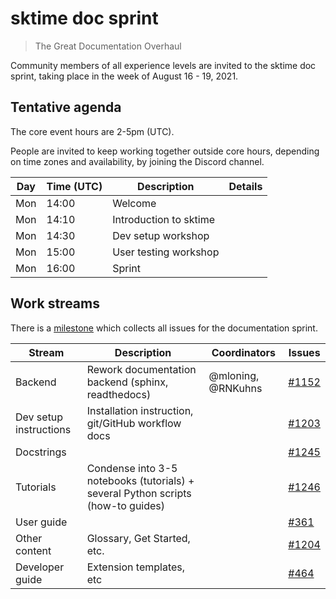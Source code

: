 # sktime doc sprint 
> The Great Documentation Overhaul 

Community members of all experience levels are invited to the sktime doc sprint, taking place in the week of August 16 - 19, 2021.

## Tentative agenda 
The core event hours are 2-5pm (UTC). 

People are invited to keep working together outside core hours, depending on time zones and availability, by joining the Discord channel.

|Day | Time (UTC) | Description | Details
|---|---|---|---|
| Mon | 14:00 | Welcome |
| Mon | 14:10 | Introduction to sktime |  |
| Mon | 14:30 | Dev setup workshop |  |
| Mon | 15:00 | User testing workshop |  |
| Mon | 16:00 | Sprint |


## Work streams
There is a [milestone](https://github.com/alan-turing-institute/sktime/milestone/6) which collects all issues for the documentation sprint.

| Stream | Description | Coordinators | Issues |
|---|---|---|---|
| Backend | Rework documentation backend (sphinx, readthedocs) | @mloning, @RNKuhns | [#1152](https://github.com/alan-turing-institute/sktime/issues/1152) |
| Dev setup instructions | Installation instruction, git/GitHub workflow docs | | [#1203](https://github.com/alan-turing-institute/sktime/issues/1203) | 
| Docstrings | | | [#1245](https://github.com/alan-turing-institute/sktime/issues/1245) | 
| Tutorials | Condense into 3-5 notebooks (tutorials) + several Python scripts (how-to guides) | | [#1246](https://github.com/alan-turing-institute/sktime/issues/1246) | 
| User guide | | | [#361](https://github.com/alan-turing-institute/sktime/issues/361) | 
| Other content | Glossary, Get Started, etc. | | [#1204](https://github.com/alan-turing-institute/sktime/issues/1204) |  
| Developer guide | Extension templates, etc | | [#464](https://github.com/alan-turing-institute/sktime/issues/464) | 
